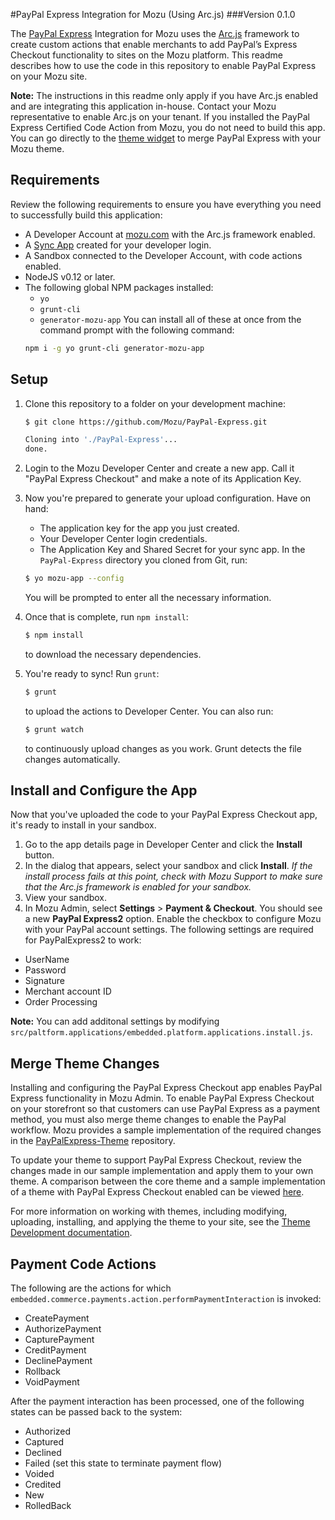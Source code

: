 #PayPal Express Integration for Mozu (Using Arc.js)
###Version 0.1.0

The [PayPal Express](https://developer.paypal.com/docs/classic/products/express-checkout/) Integration for Mozu uses the [Arc.js](http://developer.mozu.com/content/arcjs/Arcjs_Intro.htm) framework to create custom actions that enable merchants to add PayPal’s Express Checkout functionality to sites on the Mozu platform. This readme describes how to use the code in this repository to enable PayPal Express on your Mozu site.

**Note:** The instructions in this readme only apply if you have Arc.js enabled and are integrating this application in-house. Contact your Mozu representative to enable Arc.js on your tenant. If you installed the PayPal Express Certified Code Action from Mozu, you do not need to build this app. You can go directly to the [theme widget](https://github.com/Mozu/PayPalExpress-Theme) to merge PayPal Express with your Mozu theme.


## Requirements

Review the following requirements to ensure you have everything you need to successfully build this application: 

 - A Developer Account at [mozu.com](http://mozu.com/login) with the Arc.js framework enabled.
 - A [Sync App](https://github.com/Mozu/generator-mozu-app/blob/master/docs/sync-app.md) created for your developer login.
 - A Sandbox connected to the Developer Account, with code actions enabled.
 - NodeJS v0.12 or later.
 - The following global NPM packages installed:
    - `yo`
    - `grunt-cli`
    - `generator-mozu-app`
   You can install all of these at once from the command prompt with the following command:
   ```sh
   npm i -g yo grunt-cli generator-mozu-app
   ```

## Setup

1. Clone this repository to a folder on your development machine:
   ```sh
   $ git clone https://github.com/Mozu/PayPal-Express.git
   
   Cloning into './PayPal-Express'...
   done.
   ```

2. Login to the Mozu Developer Center and create a new app. Call it "PayPal Express Checkout" and make a note of its Application Key.

3. Now you're prepared to generate your upload configuration. Have on hand:
    - The application key for the app you just created.
    - Your Developer Center login credentials.
    - The Application Key and Shared Secret for your sync app.
   In the `PayPal-Express` directory you cloned from Git, run:
   ```sh
   $ yo mozu-app --config
   ```
   You will be prompted to enter all the necessary information.

4. Once that is complete, run `npm install`:
   ```sh
   $ npm install
   ```
   to download the necessary dependencies.

5. You're ready to sync! Run `grunt`:
   ```sh
   $ grunt
   ```
   to upload the actions to Developer Center. You can also run:
   ```sh
   $ grunt watch
   ```
   to continuously upload changes as you work. Grunt detects the file changes automatically.

## Install and Configure the App

Now that you've uploaded the code to your PayPal Express Checkout app, it's ready to install in your sandbox. 

1. Go to the app details page in Developer Center and click the **Install** button. 
2. In the dialog that appears, select your sandbox and click **Install**.
*If the install process fails at this point, check with Mozu Support to make sure that the Arc.js framework is enabled for your sandbox.*
3. View your sandbox.
4. In Mozu Admin, select **Settings** > **Payment & Checkout**. You should see a new **PayPal Express2** option. Enable the checkbox to configure Mozu with your PayPal account settings. The following settings are required for PayPalExpress2 to work:
  - UserName
  - Password
  - Signature
  - Merchant account ID
  - Order Processing

**Note:** You can add additonal settings by modifying `src/paltform.applications/embedded.platform.applications.install.js`.

## Merge Theme Changes

Installing and configuring the PayPal Express Checkout app enables PayPal Express functionality in Mozu Admin. To enable PayPal Express Checkout on your storefront so that customers can use PayPal Express as a payment method, you must also merge theme changes to enable the PayPal workflow. Mozu provides a sample implementation of the required changes in the [PayPalExpress-Theme](https://github.com/Mozu/PayPalExpress-Theme.git) repository.

To update your theme to support PayPal Express Checkout, review the changes made in our sample implementation and apply them to your own theme. A comparison between the core theme and a sample implementation of a theme with PayPal Express Checkout enabled can be viewed [here](https://github.com/Mozu/PayPalExpress-Theme.git).

For more information on working with themes, including modifying, uploading, installing, and applying the theme to your site, see the [Theme Development documentation](http://developer.mozu.com/learn/theme-development/quickstart).


## Payment Code Actions

The following are the actions for which `embedded.commerce.payments.action.performPaymentInteraction` is invoked:
- CreatePayment
- AuthorizePayment
- CapturePayment
- CreditPayment
- DeclinePayment
- Rollback
- VoidPayment

After the payment interaction has been processed, one of the following states can be passed back to the system:
- Authorized
- Captured
- Declined
- Failed (set this state to terminate payment flow)
- Voided
- Credited
- New
- RolledBack
